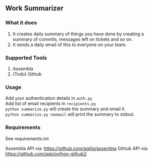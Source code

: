 ## Work Summarizer


### What it does

1. It creates  daily summary of things you have done by creating a summary of commits, messages left on tickets and so on.
2. It sends a daily email of this to everyone on your team.

### Supported Tools

1. Assembla
2. (Todo) Github

### Usage

Add your authentication details in `auth.py`  
Add list of email recipients in `recipients.py`  
`python summarize.py` will create the summary and email it.  
`python summarize.py noemail` will print the summary to stdout.  

### Requirements
See requirements.txt

Assembla API via: https://github.com/agiliq/assembla
Github API via: https://github.com/ask/python-github2
